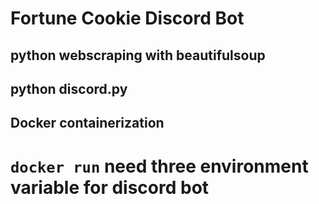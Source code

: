 # Fortune Cookie Discord Bot

## python webscraping with beautifulsoup

## python discord.py 
## Docker containerization
# ```docker run``` need three environment variable for discord bot
